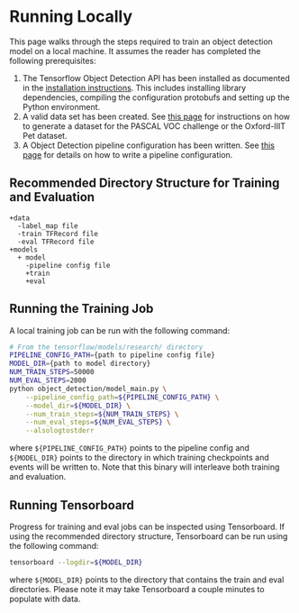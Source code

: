 # Running Locally

This page walks through the steps required to train an object detection model
on a local machine. It assumes the reader has completed the
following prerequisites:

1. The Tensorflow Object Detection API has been installed as documented in the
[installation instructions](installation.md). This includes installing library
dependencies, compiling the configuration protobufs and setting up the Python
environment.
2. A valid data set has been created. See [this page](preparing_inputs.md) for
instructions on how to generate a dataset for the PASCAL VOC challenge or the
Oxford-IIIT Pet dataset.
3. A Object Detection pipeline configuration has been written. See
[this page](configuring_jobs.md) for details on how to write a pipeline configuration.

## Recommended Directory Structure for Training and Evaluation

```
+data
  -label_map file
  -train TFRecord file
  -eval TFRecord file
+models
  + model
    -pipeline config file
    +train
    +eval
```

## Running the Training Job

A local training job can be run with the following command:

```bash
# From the tensorflow/models/research/ directory
PIPELINE_CONFIG_PATH={path to pipeline config file}
MODEL_DIR={path to model directory}
NUM_TRAIN_STEPS=50000
NUM_EVAL_STEPS=2000
python object_detection/model_main.py \
    --pipeline_config_path=${PIPELINE_CONFIG_PATH} \
    --model_dir=${MODEL_DIR} \
    --num_train_steps=${NUM_TRAIN_STEPS} \
    --num_eval_steps=${NUM_EVAL_STEPS} \
    --alsologtostderr
```

where `${PIPELINE_CONFIG_PATH}` points to the pipeline config and
`${MODEL_DIR}` points to the directory in which training checkpoints
and events will be written to. Note that this binary will interleave both
training and evaluation.

## Running Tensorboard

Progress for training and eval jobs can be inspected using Tensorboard. If
using the recommended directory structure, Tensorboard can be run using the
following command:

```bash
tensorboard --logdir=${MODEL_DIR}
```

where `${MODEL_DIR}` points to the directory that contains the
train and eval directories. Please note it may take Tensorboard a couple minutes
to populate with data.
